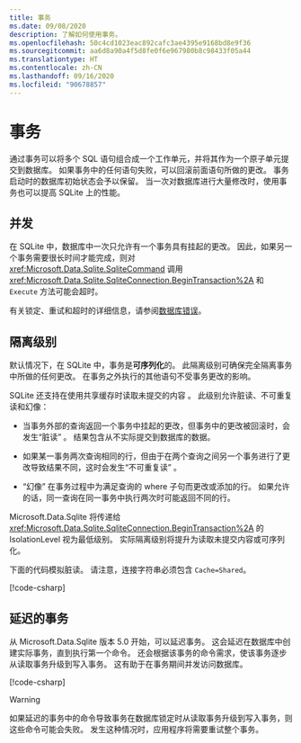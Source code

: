 ```yaml
---
title: 事务
ms.date: 09/08/2020
description: 了解如何使用事务。
ms.openlocfilehash: 50c4cd1023eac892cafc3ae4395e9168bd8e9f36
ms.sourcegitcommit: aa6d8a90a4f5d8fe0f6e967980b8c98433f05a44
ms.translationtype: HT
ms.contentlocale: zh-CN
ms.lasthandoff: 09/16/2020
ms.locfileid: "90678857"
---
```

# <a name="transactions"></a>事务

通过事务可以将多个 SQL 语句组合成一个工作单元，并将其作为一个原子单元提交到数据库。 如果事务中的任何语句失败，可以回滚前面语句所做的更改。 事务启动时的数据库初始状态会予以保留。 当一次对数据库进行大量修改时，使用事务也可以提高 SQLite 上的性能。

## <a name="concurrency"></a>并发

在 SQLite 中，数据库中一次只允许有一个事务具有挂起的更改。 因此，如果另一个事务需要很长时间才能完成，则对 <xref:Microsoft.Data.Sqlite.SqliteCommand> 调用 <xref:Microsoft.Data.Sqlite.SqliteConnection.BeginTransaction%2A> 和 `Execute` 方法可能会超时。

有关锁定、重试和超时的详细信息，请参阅[数据库错误](database-errors.md)。

## <a name="isolation-levels"></a>隔离级别

默认情况下，在 SQLite 中，事务是**可序列化**的。 此隔离级别可确保完全隔离事务中所做的任何更改。 在事务之外执行的其他语句不受事务更改的影响。

SQLite 还支持在使用共享缓存时读取未提交的内容  。 此级别允许脏读、不可重复读和幻像：

- 当事务外部的查询返回一个事务中挂起的更改，但事务中的更改被回滚时，会发生“脏读”  。 结果包含从不实际提交到数据库的数据。

- 如果某一事务两次查询相同的行，但由于在两个查询之间另一个事务进行了更改导致结果不同，这时会发生“不可重复读”  。

- “幻像”  在事务过程中为满足查询的 where 子句而更改或添加的行。 如果允许的话，同一查询在同一事务中执行两次时可能返回不同的行。

Microsoft.Data.Sqlite 将传递给 <xref:Microsoft.Data.Sqlite.SqliteConnection.BeginTransaction%2A> 的 IsolationLevel 视为最低级别。 实际隔离级别将提升为读取未提交内容或可序列化。

下面的代码模拟脏读。 请注意，连接字符串必须包含 `Cache=Shared`。

[!code-csharp[](../../../../samples/snippets/standard/data/sqlite/DirtyReadSample/Program.cs?name=snippet_DirtyRead)]

## <a name="deferred-transactions"></a>延迟的事务

从 Microsoft.Data.Sqlite 版本 5.0 开始，可以延迟事务。 这会延迟在数据库中创建实际事务，直到执行第一个命令。 还会根据该事务的命令需求，使该事务逐步从读取事务升级到写入事务。 这有助于在事务期间并发访问数据库。

[!code-csharp[](../../../../samples/snippets/standard/data/sqlite/DeferredTransactionSample/Program.cs?name=snippet_DeferredTransaction)]

> [!WARNING]
> 如果延迟的事务中的命令导致事务在数据库锁定时从读取事务升级到写入事务，则这些命令可能会失败。 发生这种情况时，应用程序将需要重试整个事务。
